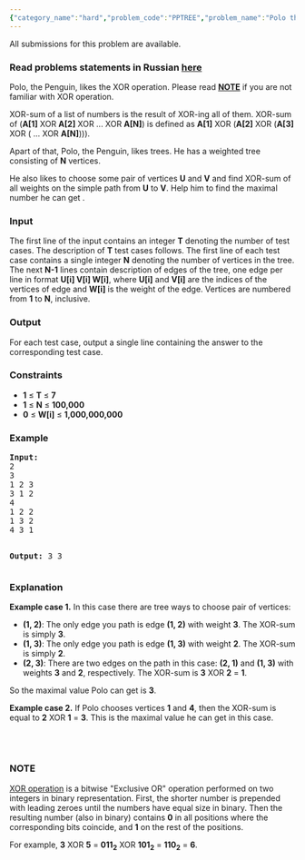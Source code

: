 ```yaml
---
{"category_name":"hard","problem_code":"PPTREE","problem_name":"Polo the Penguin and the Tree","languages_supported":{"0":"ADA","1":"ASM","2":"BASH","3":"BF","4":"C","5":"C99 strict","6":"CAML","7":"CLOJ","8":"CLPS","9":"CPP 4.3.2","10":"CPP 4.9.2","11":"CPP14","12":"CS2","13":"D","14":"ERL","15":"FORT","16":"FS","17":"GO","18":"HASK","19":"ICK","20":"ICON","21":"JAVA","22":"JS","23":"LISP clisp","24":"LISP sbcl","25":"LUA","26":"NEM","27":"NICE","28":"NODEJS","29":"PAS fpc","30":"PAS gpc","31":"PERL","32":"PERL6","33":"PHP","34":"PIKE","35":"PRLG","36":"PYTH","37":"PYTH 3.4","38":"RUBY","39":"SCALA","40":"SCM guile","41":"SCM qobi","42":"ST","43":"TCL","44":"TEXT","45":"WSPC"},"max_timelimit":2,"source_sizelimit":50000,"problem_author":"witua","problem_tester":"rustinpiece","date_added":"9-10-2013","tags":{"0":"bitwise","1":"cook39","2":"dynamic","3":"medium","4":"trie","5":"witua","6":"xor"},"editorial_url":"http://discuss.codechef.com/problems/PPTREE","time":{"view_start_date":1382293800,"submit_start_date":1382293800,"visible_start_date":1382293800,"end_date":1735669800},"layout":"problem"}
---
```

<span class="solution-visible-txt">All submissions for this problem are available.</span><h3> Read problems statements in Russian <a target="_blank" href="http://www.codechef.com/download/translated/COOK39/russian/PPTREE.pdf">here</a></h3>
<p>Polo, the Penguin, likes the XOR operation. Please read <a href="#NOTE"><b>NOTE</b></a> if you are not familiar with XOR operation. </p>
<p>XOR-sum of a list of numbers is the result of XOR-ing all of them. XOR-sum of (<b>A[1]</b> XOR <b>A[2]</b> XOR ... XOR <b>A[N]</b>) is defined as <b>A[1]</b> XOR (<b>A[2]</b> XOR (<b>A[3]</b> XOR ( ... XOR <b>A[N]</b>))).</p>
<p>Apart of that, Polo, the Penguin, likes trees. He has a weighted tree consisting of <b>N</b> vertices.</p>
<p>He also likes to choose some pair of vertices <b>U</b> and <b>V</b> and find XOR-sum of all weights on the simple path from <b>U</b> to <b>V</b>. Help him to find the maximal number he can get .</p>
<h3>Input</h3>
<p>The first line of the input contains an integer <b>T</b> denoting the number of test cases. The description of <b>T</b> test cases follows. The first line of each test case contains a single integer <b>N</b> denoting the number of vertices in the tree. The next <b>N-1</b> lines contain description of edges of the tree, one edge per line in format <b>U[i] V[i] W[i]</b>, where <b>U[i]</b> and <b>V[i]</b> are the indices of the vertices of edge and <b>W[i]</b> is the weight of the edge. Vertices are numbered from <b>1</b> to <b>N</b>, inclusive.</p>
<h3>Output</h3>
<p>For each test case, output a single line containing the answer to the corresponding test case. </p>
<h3>Constraints</h3>
<ul>
<li><b>1</b> ≤ <b>T</b> ≤ <b>7</b></li>
<li><b>1</b> ≤ <b>N</b> ≤ <b>100,000</b></li>
<li><b>0</b> ≤ <b>W[i]</b> ≤ <b>1,000,000,000</b> </li>
</ul>
<h3>Example</h3>
<pre><b>Input:</b>
2
3
1 2 3
3 1 2
4
1 2 2
1 3 2
4 3 1

<b>Output:</b>
3
3
</pre><h3>Explanation</h3>
<p><b>Example case 1.</b> In this case there are tree ways to choose pair of vertices:</p>
<ul>
<li><b>(1, 2)</b>: The only edge you path is edge <b>(1, 2)</b> with weight <b>3</b>. The XOR-sum is simply <b>3</b>.</li>
<li><b>(1, 3)</b>: The only edge you path is edge <b>(1, 3)</b> with weight <b>2</b>. The XOR-sum is simply <b>2</b>.</li>
<li><b>(2, 3)</b>: There are two edges on the path in this case: <b>(2, 1)</b> and <b>(1, 3)</b> with weights <b>3</b> and <b>2</b>, respectively. The XOR-sum is <b>3</b> XOR <b>2</b> = <b>1</b>.</li>
</ul>
<p>So the maximal value Polo can get is <b>3</b>.
</p>
<p><b>Example case 2.</b> If Polo chooses vertices <b>1</b> and <b>4</b>, then the XOR-sum is equal to <b>2</b> XOR <b>1</b> = <b>3</b>. This is the maximal value he can get in this case.
</p>
<p><br/></br/></p>
<h3 id='NOTE'>NOTE</h3>
<p><a href = "http://en.wikipedia.org/wiki/Exclusive_or">XOR operation</a> is a bitwise "Exclusive OR" operation performed on two integers in binary representation. First, the shorter number is prepended with leading zeroes until the numbers have equal size in binary. Then the resulting number (also in binary) contains <b>0</b> in all positions where the corresponding bits coincide, and <b>1</b> on the rest of the positions.</p>
<p> For example, <b>3</b> XOR <b>5</b> = <b>011<sub>2</sub></b> XOR <b>101<sub>2</sub></b> = <b>110<sub>2</sub></b> = <b>6</b>. </p>
